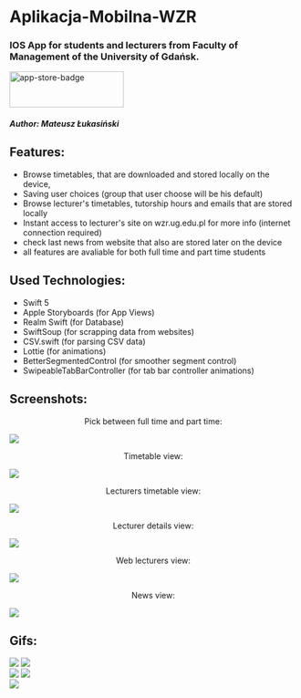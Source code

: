 # Aplikacja-Mobilna-WZR

### IOS App for students and lecturers from Faculty of Management of the University of Gdańsk.

<a href="https://geo.itunes.apple.com/pl/app/enumerek-warszawa/id1478738152">
    <img src="http://i.imgur.com/GX20WoH.png?1?4716" alt="app-store-badge" width="200" height="63" />
</a>


##### Author: Mateusz Łukasiński

## Features:
* Browse timetables, that are downloaded and stored locally on the device,
* Saving user choices (group that user choose will be his default)
* Browse lecturer's timetables, tutorship hours and emails that are stored locally 
* Instant access to lecturer's site on wzr.ug.edu.pl for more info (internet connection required)
* check last news from website that also are stored later on the device 
* all features are avaliable for both full time and part time students 

## Used Technologies:
* Swift 5
* Apple Storyboards (for App Views)
* Realm Swift (for Database)
* SwiftSoup (for scrapping data from websites)
* CSV.swift (for parsing CSV data) 
* Lottie (for animations)
* BetterSegmentedControl (for smoother segment control)
* SwipeableTabBarController (for tab bar controller animations) 

## Screenshots:

<p align="center">
Pick between full time and part time:
</p>

![](./Screenshots/6.png)

<p align="center">
Timetable view:
</p>

![](./Screenshots/1.png)

<p align="center">
Lecturers timetable view:
</p>

![](./Screenshots/2.png)

<p align="center">
Lecturer details view:
</p>

![](./Screenshots/3.png)

<p align="center">
Web lecturers view:
</p>

![](./Screenshots/4.png)

<p align="center">
News view:
</p>

![](./Screenshots/5.png)


## Gifs:

![](./Gifs/TimeTablesFT.gif) ![](./Gifs/TimeTablesPT.gif)
<br>
![](./Gifs/LecturersFT.gif) ![](./Gifs/LecturersPT.gif)
<br>
![](./Gifs/InfoFT.gif) 
